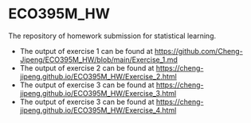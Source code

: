 # ECO395M_HW
The repository of homework submission for statistical learning.
- The output of exercise 1 can be found at https://github.com/Cheng-Jipeng/ECO395M_HW/blob/main/Exercise_1.md
- The output of exercise 2 can be found at https://cheng-jipeng.github.io/ECO395M_HW/Exercise_2.html 
- The output of exercise 3 can be found at https://cheng-jipeng.github.io/ECO395M_HW/Exercise_3.html
- The output of exercise 3 can be found at https://cheng-jipeng.github.io/ECO395M_HW/Exercise_4.html
